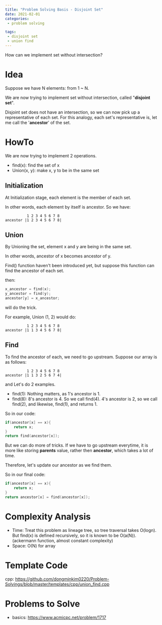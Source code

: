 ```yaml
---
title: "Problem Solving Basis - Disjoint Set"
date: 2021-02-01
categories:
 - problem solving 

tags:
 - disjoint set
 - union find
---
```


How can we implement set without intersection?

# Idea
Suppose we have N elements: from 1 ~ N.

We are now trying to implement set without intersection, called "**disjoint set**".

Disjoint set does not have an intersection, so we can now pick up a representative of each set.
For this analogy, each set's representative is, let me call the '**ancestor**' of the set.

# HowTo
We are now trying to implement 2 operations.

- find(x): find the set of x
- Union(x, y): make x, y to be in the same set

## Initialization
At Initialization stage, each element is the member of each set. 

In other words, each element by itself is ancestor. So we have:
 
```
          1 2 3 4 5 6 7 8
ancestor |1 2 3 4 5 6 7 8| 
```

## Union
By Unioning the set, element x and y are being in the same set.

In other words, ancestor of x becomes ancestor of y.

Find() function haven't been introduced yet, but suppose this function can find the ancestor of each set.

then:

```cpp
x_ancestor = find(x);
y_ancestor = find(y);
ancestor[y] = x_ancestor;
```

will do the trick.

For example,
Union (1, 2) would do:

```
          1 2 3 4 5 6 7 8
ancestor |1 1 3 4 5 6 7 8| 
```

## Find
To find the ancestor of each, we need to go upstream.
Suppose our array is as follows:

```
          1 2 3 4 5 6 7 8
ancestor |1 1 3 2 5 6 7 4| 
```


and Let's do 2 examples. 

- find(1): Nothing matters, as 1's ancestor is 1.
- find(8): 8's ancestor is 4. So we call find(4). 4's ancestor is 2, so we call find(2), and likewise, find(1), and returns 1.

So in our code:
```cpp
if(ancestor[x] == x){
    return x;
}
return find(ancestor[x]);

```

But we can do more of tricks.
If we have to go upstream everytime, it is more like storing **parents** value, rather then **ancestor**, which takes a lot of time.

Therefore, let's update our ancestor as we find them.


So in our final code:
```cpp
if(ancestor[x] == x){
    return x;
}
return ancestor[x] = find(ancestor[x]);

```

# Complexity Analysis
- Time: Treat this problem as lineage tree, so tree traversal takes O(logn). But find(x) is defined recursively, so it is known to be O(a(N)). (ackermann function, almost constant complexity)
- Space: O(N) for array

# Template Code
cpp: <https://github.com/dongminkim0220/Problem-Solvings/blob/master/templates/cpp/union_find.cpp>

# Problems to Solve
- basics: <https://www.acmicpc.net/problem/1717>



